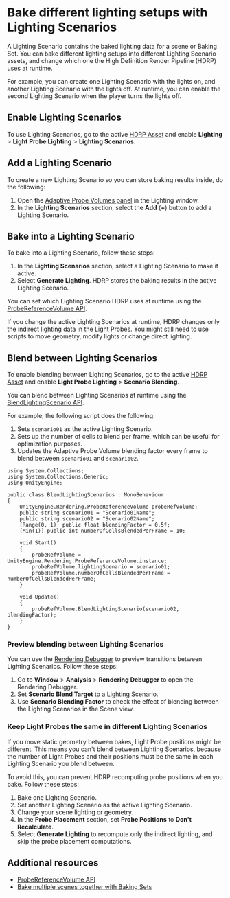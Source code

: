 # Bake different lighting setups with Lighting Scenarios

A Lighting Scenario contains the baked lighting data for a scene or Baking Set. You can bake different lighting setups into different Lighting Scenario assets, and change which one the High Definition Render Pipeline (HDRP) uses at runtime.

For example, you can create one Lighting Scenario with the lights on, and another Lighting Scenario with the lights off. At runtime, you can enable the second Lighting Scenario when the player turns the lights off.

## Enable Lighting Scenarios

To use Lighting Scenarios, go to the active [HDRP Asset](HDRP-Asset.md) and enable **Lighting** > **Light Probe Lighting** > **Lighting Scenarios**.

## Add a Lighting Scenario

To create a new Lighting Scenario so you can store baking results inside, do the following:

1. Open the [Adaptive Probe Volumes panel](probevolumes-lighting-panel-reference.md) in the Lighting window.
2. In the **Lighting Scenarios** section, select the **Add** (**+**) button to add a Lighting Scenario.

## Bake into a Lighting Scenario

To bake into a Lighting Scenario, follow these steps:

1. In the **Lighting Scenarios** section, select a Lighting Scenario to make it active.
2. Select **Generate Lighting**. HDRP stores the baking results in the active Lighting Scenario.

You can set which Lighting Scenario HDRP uses at runtime using the [ProbeReferenceVolume API](https://docs.unity3d.com/Packages/com.unity.render-pipelines.core@17.0/api/UnityEngine.Rendering.ProbeReferenceVolume.html).

If you change the active Lighting Scenarios at runtime, HDRP changes only the indirect lighting data in the Light Probes. You might still need to use scripts to move geometry, modify lights or change direct lighting.

## Blend between Lighting Scenarios

To enable blending between Lighting Scenarios, go to the active [HDRP Asset](HDRP-Asset.md) and enable **Light Probe Lighting** > **Scenario Blending**.

You can blend between Lighting Scenarios at runtime using the [BlendLightingScenario API](https://docs.unity3d.com/Packages/com.unity.render-pipelines.core@17.0/api/UnityEngine.Rendering.ProbeReferenceVolume.html#UnityEngine_Rendering_ProbeReferenceVolume_BlendLightingScenario_System_String_System_Single_).

For example, the following script does the following:

1. Sets `scenario01` as the active Lighting Scenario.
2. Sets up the number of cells to blend per frame, which can be useful for optimization purposes.
3. Updates the Adaptive Probe Volume blending factor every frame to blend between `scenario01` and `scenario02`.

```
using System.Collections;
using System.Collections.Generic;
using UnityEngine;

public class BlendLightingScenarios : MonoBehaviour
{
    UnityEngine.Rendering.ProbeReferenceVolume probeRefVolume;
    public string scenario01 = "Scenario01Name";
    public string scenario02 = "Scenario02Name";
    [Range(0, 1)] public float blendingFactor = 0.5f;
    [Min(1)] public int numberOfCellsBlendedPerFrame = 10;

    void Start()
    {
        probeRefVolume = UnityEngine.Rendering.ProbeReferenceVolume.instance;
        probeRefVolume.lightingScenario = scenario01;
        probeRefVolume.numberOfCellsBlendedPerFrame = numberOfCellsBlendedPerFrame;
    }

    void Update()
    {
        probeRefVolume.BlendLightingScenario(scenario02, blendingFactor);
    }
}
```

### Preview blending between Lighting Scenarios

You can use the [Rendering Debugger](rendering-debugger-window-reference.md#probe-volume-panel) to preview transitions between Lighting Scenarios. Follow these steps:

1. Go to **Window** > **Analysis** > **Rendering Debugger** to open the Rendering Debugger.
2. Set **Scenario Blend Target** to a Lighting Scenario.
3. Use **Scenario Blending Factor** to check the effect of blending between the Lighting Scenarios in the Scene view.

### Keep Light Probes the same in different Lighting Scenarios

If you move static geometry between bakes, Light Probe positions might be different. This means you can't blend between Lighting Scenarios, because the number of Light Probes and their positions must be the same in each Lighting Scenario you blend between.

To avoid this, you can prevent HDRP recomputing probe positions when you bake. Follow these steps:

1. Bake one Lighting Scenario.
2. Set another Lighting Scenario as the active Lighting Scenario.
3. Change your scene lighting or geometry.
4. In the **Probe Placement** section, set **Probe Positions** to **Don't Recalculate**.
5. Select **Generate Lighting** to recompute only the indirect lighting, and skip the probe placement computations.

## Additional resources

- [ProbeReferenceVolume API](https://docs.unity3d.com/Packages/com.unity.render-pipelines.core@17.0/api/UnityEngine.Rendering.ProbeReferenceVolume.html)
- [Bake multiple scenes together with Baking Sets](probevolumes-usebakingsets.md)
